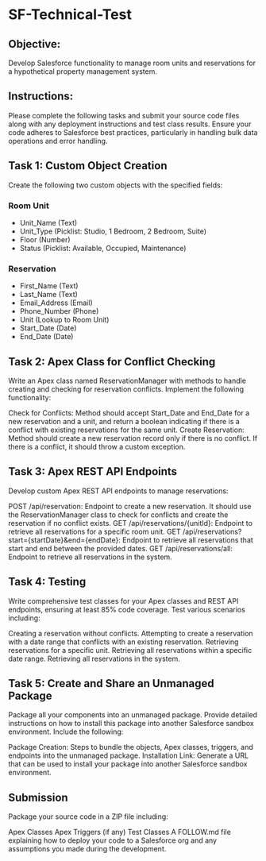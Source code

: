 # SF-Technical-Test

## Objective:
Develop Salesforce functionality to manage room units and reservations for a hypothetical property management system.

## Instructions:
Please complete the following tasks and submit your source code files along with any deployment instructions and test class results. Ensure your code adheres to Salesforce best practices, particularly in handling bulk data operations and error handling.

## Task 1: Custom Object Creation
Create the following two custom objects with the specified fields:

### Room Unit

- Unit_Name (Text)
- Unit_Type (Picklist: Studio, 1 Bedroom, 2 Bedroom, Suite)
- Floor (Number)
- Status (Picklist: Available, Occupied, Maintenance)

### Reservation

- First_Name (Text)
- Last_Name (Text)
- Email_Address (Email)
- Phone_Number (Phone)
- Unit (Lookup to Room Unit)
- Start_Date (Date)
- End_Date (Date)

## Task 2: Apex Class for Conflict Checking
Write an Apex class named ReservationManager with methods to handle creating and checking for reservation conflicts. Implement the following functionality:

Check for Conflicts: Method should accept Start_Date and End_Date for a new reservation and a unit, and return a boolean indicating if there is a conflict with existing reservations for the same unit.
Create Reservation: Method should create a new reservation record only if there is no conflict. If there is a conflict, it should throw a custom exception.

## Task 3: Apex REST API Endpoints
Develop custom Apex REST API endpoints to manage reservations:

POST /api/reservation: Endpoint to create a new reservation. It should use the ReservationManager class to check for conflicts and create the reservation if no conflict exists.
GET /api/reservations/{unitId}: Endpoint to retrieve all reservations for a specific room unit.
GET /api/reservations?start={startDate}&end={endDate}: Endpoint to retrieve all reservations that start and end between the provided dates.
GET /api/reservations/all: Endpoint to retrieve all reservations in the system.

## Task 4: Testing
Write comprehensive test classes for your Apex classes and REST API endpoints, ensuring at least 85% code coverage. Test various scenarios including:

Creating a reservation without conflicts.
Attempting to create a reservation with a date range that conflicts with an existing reservation.
Retrieving reservations for a specific unit.
Retrieving all reservations within a specific date range.
Retrieving all reservations in the system.

## Task 5: Create and Share an Unmanaged Package
Package all your components into an unmanaged package. Provide detailed instructions on how to install this package into another Salesforce sandbox environment. Include the following:

Package Creation: Steps to bundle the objects, Apex classes, triggers, and endpoints into the unmanaged package.
Installation Link: Generate a URL that can be used to install your package into another Salesforce sandbox environment.

## Submission
Package your source code in a ZIP file including:

Apex Classes
Apex Triggers (if any)
Test Classes
A FOLLOW.md file explaining how to deploy your code to a Salesforce org and any assumptions you made during the development.

